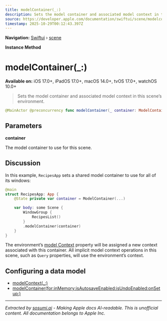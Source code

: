 ```yaml
---
title: modelContainer(_:)
description: Sets the model container and associated model context in this scene’s environment.
source: https://developer.apple.com/documentation/swiftui/scene/modelcontainer(_:)
timestamp: 2025-10-29T00:12:43.397Z
---
```


**Navigation:** [Swiftui](/documentation/swiftui) › [scene](/documentation/swiftui/scene)

**Instance Method**

# modelContainer(_:)

**Available on:** iOS 17.0+, iPadOS 17.0+, macOS 14.0+, tvOS 17.0+, watchOS 10.0+

> Sets the model container and associated model context in this scene’s environment.

```swift
@MainActor @preconcurrency func modelContainer(_ container: ModelContainer) -> some Scene
```

## Parameters

**container**

The model container to use for this scene.



## Discussion

In this example, `RecipesApp` sets a shared model container to use for all of its windows:

```swift
@main
struct RecipesApp: App {
    @State private var container = ModelContainer(...)

    var body: some Scene {
        WindowGroup {
            RecipesList()
        }
        .modelContainer(container)
    }
}
```

The environment’s [model Context](/documentation/swiftui/environmentvalues/modelcontext) property will be assigned a new context associated with this container. All implicit model context operations in this scene, such as `Query` properties, will use the environment’s context.

## Configuring a data model

- [modelContext(_:)](/documentation/swiftui/scene/modelcontext(_:))
- [modelContainer(for:inMemory:isAutosaveEnabled:isUndoEnabled:onSetup:)](/documentation/swiftui/scene/modelcontainer(for:inmemory:isautosaveenabled:isundoenabled:onsetup:))

---

*Extracted by [sosumi.ai](https://sosumi.ai) - Making Apple docs AI-readable.*
*This is unofficial content. All documentation belongs to Apple Inc.*
